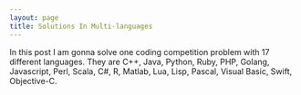 ```yaml
---
layout: page
title: Solutions In Multi-languages
---
```


<p class="message">
  In this post I am gonna solve one coding competition problem with 17 different languages. They are C++, Java, Python, Ruby, PHP, Golang, Javascript, Perl, Scala, C#, R, Matlab, Lua, Lisp, Pascal, Visual Basic, Swift, Objective-C.
</p>


